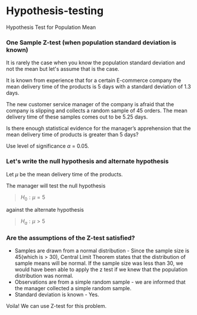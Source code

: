 # Hypothesis-testing
Hypothesis Test for Population Mean
### One Sample Z-test (when population standard deviation is known)

It is rarely the case when you know the population standard deviation and not the mean but let's assume that is the case.

It is known from experience that for a certain E-commerce company the mean delivery time of the products is 5 days with a standard deviation of 1.3 days.

The new customer service manager of the company is afraid that the company is slipping and collects a random sample of 45 orders. The mean delivery time of these samples comes out to be 5.25 days. 

Is there enough statistical evidence for the manager’s apprehension that the mean delivery time of products is greater than 5 days?

Use level of significance $\alpha$ = 0.05.

### Let's write the null hypothesis and alternate hypothesis

Let $\mu$ be the mean delivery time of the products.

The manager will test the null hypothesis

>$H_0: \mu = 5$

against the alternate hypothesis

> $H_a: \mu > 5$

### Are the assumptions of the Z-test satisfied?


* Samples are drawn from a normal distribution - Since the sample size is 45(which is > 30), Central Limit Theorem states that the distribution of sample means will be normal. If the sample size was less than 30, we would have been able to apply the z test if we knew that the population distribution was normal.  
* Observations are from a simple random sample - we are informed that the manager collected a simple random sample.
* Standard deviation is known - Yes.


Voila! We can use Z-test for this problem.
